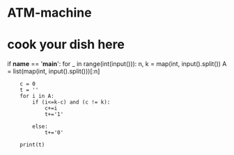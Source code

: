 # ATM-machine
# cook your dish here
if __name__ == '__main__':
    for _ in range(int(input())):
        n, k = map(int, input().split())
        A = list(map(int, input().split()))[:n]
        
        c = 0
        t = ''
        for i in A:
            if (i<=k-c) and (c != k):
                c+=i
                t+='1'
            
            else:
                t+='0'
        
        print(t)
